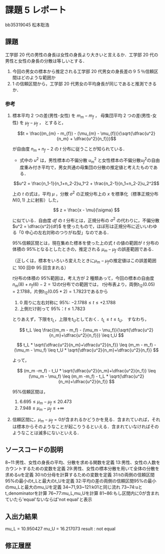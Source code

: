 # 課題 5 レポート

bb35319045 松本聡浩

## 課題

工学部 20 代の男性の身長は女性の身長より大きいと言えるか．工学部 20 代の男性と女性の身長の分散は等しいとする．

1. 今回の男女の標本から推定される工学部 20 代男女の身長差の９５％信頼区間はどのような範囲か
2. 1 の信頼区間から，工学部 20 代男女の平均身長が同じであると推測できるか．

### 参考

1. 標本平均 2 つの差(男性-女性) を $m_{m} - m_{f}$ ，
   母集団平均 2 つの差(男性-女性) を $\mu_{f} - \mu_{f}$ ，
   とすると，

   $$t = \frac{(m_{m} - m_{f}) - (\mu_{m} - \mu_{f})}{\sqrt{\dfrac{u^2}{n_m} + \dfrac{u^2}{n_f}}}$$

   が自由度 $n_m + n_f - 2$ の $t$ 分布に従うことが知られている．

   - 式中の $u^2$ は，男性標本の不偏分散 $u_m^2$ と女性標本の不偏分散$u_f^2$の自由度重み付き平均で，男女共通の母集団の分散の推定値と考えたものである．

   $$u^2 = \frac{n_1-1}{n_1+n_2-2}u_1^2 + \frac{n_2-1}{n_1+n_2-2}u_2^2$$

   上の $t$ の式は，平均 $\mu$ ，分散 $\sigma^2$ の正規分布上の $x$ を標準化（標準正規分布 $N(0,1)$ 上に射影）した，
   
   $$ z = \frac{x - \mu}{\sigma} $$
   
   に似ている．自由度 $df$ の $t$ 分布とは，正規分布の $\sigma^2$ の代わりに，不偏分散 $u^2 = \dfrac{s^2}{df}$ を使ったもので，ほぼ形は正規分布に近いいわゆる「0 中心の左右対称のつりがね型」なのである．

   95%信頼区間とは，現在集めた標本を使った上の式 $t$ の値の範囲が $t$ 分布の体積の 95%となるとしたときの，推定される $\mu_m-\mu_f$ の誤差範囲である．

   （正しくは，標本をいろいろ変えたときに$\mu_m-\mu_f$の推定値はこの誤差範囲に $100$ 回中 $95$ 回含まれる）

   $t$分布の体積の 95%範囲は，考え方が 2 種類あって，今回の標本の自由度$n_m(8)+n_f(6)-2=12$の$t$分布での範囲では，
   $t$分布表より，両側$t_{12}(0.05)=2.1788$，片側$t_{12}(0.05*2)=1.7823$であるから

   1. 0 周りに左右対称に 95%: $-2.1788 \leq t \leq +2.1788$
   2. 上側だけ削って 95%：$t \leq 1.7823$

   とりあえず，下限を$t_L$，上限を$t_U$としておく．$t_L \leq t \leq t_U$.　すなわち，

   $$ t_L \leq \frac{(m_m - m_f) - (\mu_m - \mu_f)}{\sqrt{\dfrac{u^2}{n_m}+\dfrac{u^2}{n_f}}} \leq t_U $$

   $$ t_L * \sqrt{\dfrac{u^2}{n_m}+\dfrac{u^2}{n_f}} \leq (m_m - m_f) - (\mu_m - \mu_f) \leq t_U * \sqrt{\dfrac{u^2}{n_m}+\dfrac{u^2}{n_f}} $$

   よって，
   
   $$ (m_m -m_f) - t_U * \sqrt{\dfrac{u^2}{n_m}+\dfrac{u^2}{n_f}} \leq　(\mu_m - \mu_f) \leq (m_m -m_f) - t_L * \sqrt{\dfrac{u^2}{n_m}+\dfrac{u^2}{n_f}} $$

   95%信頼区間は，

   1. $6.695 \leq \mu_m-\mu_f \leq 20.473$
   2. $7.948 \leq \mu_m-\mu_f \leq +\infty$

2. 信頼区間に，$\mu_m-\mu_f=0$が含まれるかどうかを見る．含まれていれば，それは標本からそのようなことが起こりうるといえる．含まれていなければそのようなことは滅多にないといえる．

## ソースコードの説明
8~11:男性、女性の身長の平均、分散を求める関数を定義
13:男性、女性の人数をカウントするための変数を定義
29:男性、女性の標本分散を用いて全体の分散を求めるuを定義
30:tの分母を計算するための変数を定義
31:tの両側の信頼区間95%の最小のt_Lと最大のt_Uを定義
32:平均の差の両側の信頼区間95%の最小のmu_Lと最大のmu_Uを定義
34~71,93~121:k01と同じ流れ
73~74:uとt_denominatorを計算
76~77:mu_L,mu_Uを計算
81~86:もし区間内に0が含まれていたら'equal'ないならば'not equal'と表示


## 入出力結果
mu_L = 10.950427
mu_U = 16.217073
result : not equal

## 修正履歴
